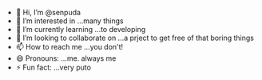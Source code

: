 - 👋 Hi, I’m @senpuda
- 👀 I’m interested in ...many things
- 🌱 I’m currently learning ...to developing
- 💞️ I’m looking to collaborate on ...a prject to get free of that boring things
- 📫 How to reach me ...you don't!
- 😄 Pronouns: ...me. always me
- ⚡ Fun fact: ...very puto

<!---
senpuda/senpuda is a ✨ special ✨ repository because its `README.md` (this file) appears on your GitHub profile.
You can click the Preview link to take a look at your changes.
--->
